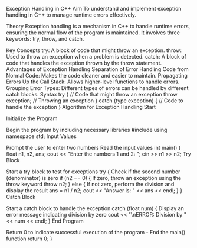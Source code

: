 Exception Handling in C++
Aim
To understand and implement exception handling in C++ to manage runtime errors effectively.

Theory
Exception handling is a mechanism in C++ to handle runtime errors, ensuring the normal flow of the program is maintained. It involves three keywords: try, throw, and catch.

Key Concepts
try: A block of code that might throw an exception.
throw: Used to throw an exception when a problem is detected.
catch: A block of code that handles the exception thrown by the throw statement.
Advantages of Exception Handling
Separation of Error Handling Code from Normal Code: Makes the code cleaner and easier to maintain.
Propagating Errors Up the Call Stack: Allows higher-level functions to handle errors.
Grouping Error Types: Different types of errors can be handled by different catch blocks.
Syntax
try {
    // Code that might throw an exception
    throw exception; // Throwing an exception
} catch (type exception) {
    // Code to handle the exception
}
Algorithm for Exception Handling
Start

Initialize the Program

Begin the program by including necessary libraries #include using namespace std;
Input Values

Prompt the user to enter two numbers
Read the input values int main() { float n1, n2, ans; cout << "Enter the numbers 1 and 2: "; cin >> n1 >> n2;
Try Block

Start a try block to test for exceptions try {
Check if the second number (denominator) is zero if (n2 == 0) {
If zero, throw an exception using the throw keyword throw n2; } else {
If not zero, perform the division and display the result ans = n1 / n2; cout << "Answer is: " << ans << endl; } }
Catch Block

Start a catch block to handle the exception catch (float num) {
Display an error message indicating division by zero cout << "\nERROR: Division by " << num << endl; }
End Program

Return 0 to indicate successful execution of the program - End the main() function return 0; }
